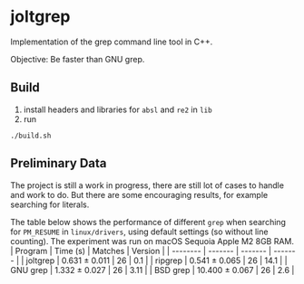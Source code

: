 # joltgrep

Implementation of the grep command line tool in C++.

Objective: Be faster than GNU grep.

## Build

1. install headers and libraries for `absl` and `re2` in `lib` 
2. run
```
./build.sh
```

## Preliminary Data

The project is still a work in progress, there are still lot of cases to handle
and work to do. But there are some encouraging results, for example
searching for literals.

The table below shows the performance of different `grep` when searching for `PM_RESUME` 
in `linux/drivers`, using default settings (so without line counting). The experiment
was run on macOS Sequoia Apple M2 8GB RAM. 
| Program | Time (s) | Matches | Version |
| -------- | ------- | ------- |  ------- | 
| joltgrep | 0.631 ± 0.011 | 26 | 0.1 |
| ripgrep | 0.541 ± 0.065 | 26 | 14.1 |
| GNU grep | 1.332 ± 0.027 | 26 | 3.11 |
| BSD grep | 10.400 ± 0.067 | 26 | 2.6 |
